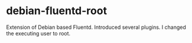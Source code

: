 # debian-fluentd-root
Extension of Debian based Fluentd.
Introduced several plugins.
I changed the executing user to root.
